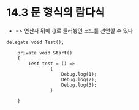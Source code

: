 # 14.3 문 형식의 람다식
* => 연산자 뒤에 {}로 둘러쌓인 코드를 선언할 수 있다


```
delegate void Test();

	private void Start()
	{
		Test test = () =>
                {
                    Debug.log(1);
                    Debug.log(2);
                    Debug.log(3);
                }	
	
	}


```
